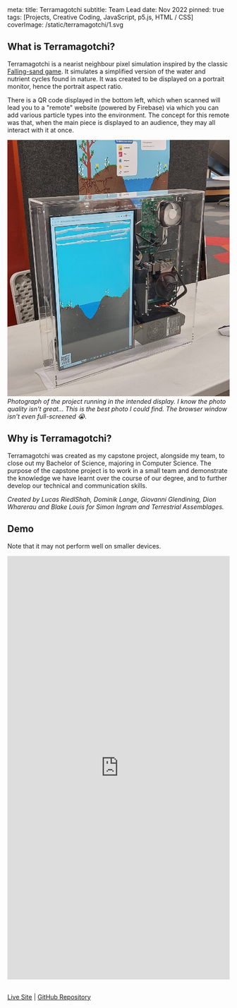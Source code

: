 <route lang="yaml">
meta:
  title: Terramagotchi
  subtitle: Team Lead
  date: Nov 2022
  pinned: true
  tags: [Projects, Creative Coding, JavaScript, p5.js, HTML / CSS]
  coverImage: /static/terramagotchi/1.svg
</route>

## What is Terramagotchi?

Terramagotchi is a nearist neighbour pixel simulation inspired by the classic [Falling-sand game](https://en.wikipedia.org/wiki/Falling-sand_game). It simulates a simplified version of the water and nutrient cycles found in nature. It was created to be displayed on a portrait monitor, hence the portrait aspect ratio.

There is a QR code displayed in the bottom left, which when scanned will lead you to a "remote" website (powered by Firebase) via which you can add various particle types into the environment. The concept for this remote was that, when the main piece is displayed to an audience, they may all interact with it at once.

![](/src/assets/20221115_184938-EDIT.jpg)  
*Photograph of the project running in the intended display. I know the photo quality isn't great... This is the best photo I could find. The browser window isn't even full-screened 😭.*

## Why is Terramagotchi?

Terramagotchi was created as my capstone project, alongside my team, to close out my Bachelor of Science, majoring in Computer Science. The purpose of the capstone project is to work in a small team and demonstrate the knowledge we have learnt over the course of our degree, and to further develop our technical and communication skills.

_Created by Lucas RiedlShah, Dominik Lange, Giovanni Glendining, Dion Wharerau and Blake Louis for Simon Ingram and Terrestrial Assemblages._

## Demo

Note that it may not perform well on smaller devices.

<iframe
  frameborder="0"
  src="https://terramagotchi.web.app/"
  title="Terramagotchi App"
  style="
    justify-self: center;
    width: 100%;
    height: 80vh;
    max-height: 100vw;
    color-scheme: initial;
    margin-bottom: 1em;
  "
>
  <a href="https://terramagotchi.web.app/">terramagotchi.web.app</a>
</iframe>

[Live Site](https://terramagotchi.web.app/) |
[GitHub Repository](https://github.com/generatively/terramagotchi)